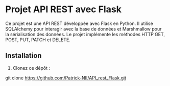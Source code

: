 # Projet API REST avec Flask

Ce projet est une API REST développée avec Flask en Python. Il utilise SQLAlchemy pour interagir avec la base de données et Marshmallow pour la sérialisation des données. Le projet implémente les méthodes HTTP GET, POST, PUT, PATCH et DELETE.


## Installation

1. Clonez ce dépôt :

git clone https://github.com/Patrick-NII/API_rest_Flask.git


